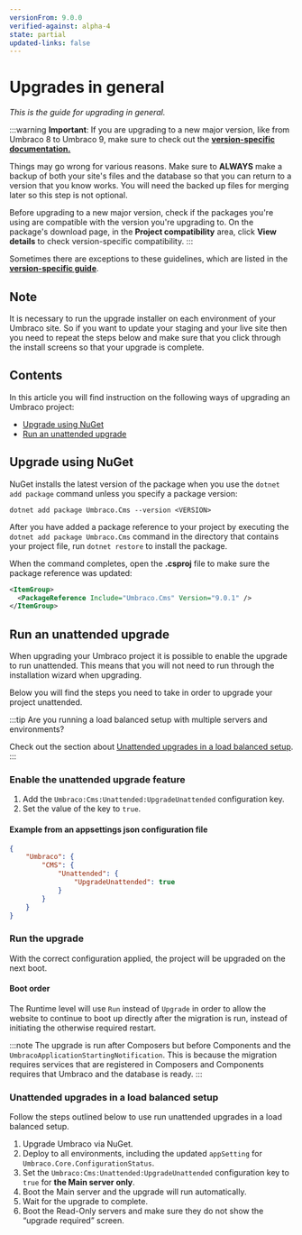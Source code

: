 ```yaml
---
versionFrom: 9.0.0
verified-against: alpha-4
state: partial
updated-links: false
---
```


# Upgrades in general

_This is the guide for upgrading in general._

:::warning
**Important**: If you are upgrading to a new major version, like from Umbraco 8 to Umbraco 9, make sure to check out the **[version-specific documentation.](version-specific.md)**

Things may go wrong for various reasons. Make sure to **ALWAYS** make a backup of both your site's files and the database so that you can return to a version that you know works. You will need the backed up files for merging later so this step is not optional.

Before upgrading to a new major version, check if the packages you're using are compatible with the version you're upgrading to. On the package's download page, in the **Project compatibility** area, click **View details** to check version-specific compatibility.
:::

Sometimes there are exceptions to these guidelines, which are listed in the **[version-specific guide](version-specific.md)**.

## Note

It is necessary to run the upgrade installer on each environment of your Umbraco site. So if you want to update your staging and your live site then you need to repeat the steps below and make sure that you click through the install screens so that your upgrade is complete.

## Contents

In this article you will find instruction on the following ways of upgrading an Umbraco project:

* [Upgrade using NuGet](#upgrade-using-nuget)
* [Run an unattended upgrade](#run-an-unattended-upgrade)
## Upgrade using NuGet

NuGet installs the latest version of the package when you use the `dotnet add package` command unless you specify a package version:

`dotnet add package Umbraco.Cms --version <VERSION>`

After you have added a package reference to your project by executing the `dotnet add package Umbraco.Cms` command in the directory that contains your project file, run `dotnet restore` to install the package.

When the command completes, open the **.csproj** file to make sure the package reference was updated:

```xml
<ItemGroup>
  <PackageReference Include="Umbraco.Cms" Version="9.0.1" />
</ItemGroup>
```

## Run an unattended upgrade

When upgrading your Umbraco project it is possible to enable the upgrade to run unattended. This means that you will not need to run through the installation wizard when upgrading.

Below you will find the steps you need to take in order to upgrade your project unattended.

:::tip
Are you running a load balanced setup with multiple servers and environments?

Check out the section about [Unattended upgrades in a load balanced setup](#unattended-upgrades-in-a-load-balanced-setup).
:::

### Enable the unattended upgrade feature

1. Add the `Umbraco:Cms:Unattended:UpgradeUnattended` configuration key.
2. Set the value of the key to `true`.

#### Example from an appsettings json configuration file
```json
{
    "Umbraco": {
        "CMS": {
            "Unattended": {
                "UpgradeUnattended": true
            }
        }
    }
}
```

### Run the upgrade

With the correct configuration applied, the project will be upgraded on the next boot.

#### Boot order

The Runtime level will use `Run` instead of `Upgrade` in order to allow the website to continue to boot up directly after the migration is run, instead of initiating the otherwise required restart.

:::note
The upgrade is run after Composers but before Components and the `UmbracoApplicationStartingNotification`. This is because the migration requires services that are registered in Composers and Components requires that Umbraco and the database is ready.
:::

### Unattended upgrades in a load balanced setup

Follow the steps outlined below to use run unattended upgrades in a load balanced setup.

1. Upgrade Umbraco via NuGet.
2. Deploy to all environments, including the updated `appSetting` for `Umbraco.Core.ConfigurationStatus`.
3. Set the `Umbraco:Cms:Unattended:UpgradeUnattended` configuration key to `true` for **the Main server only**.
4. Boot the Main server and the upgrade will run automatically.
5. Wait for the upgrade to complete.
6. Boot the Read-Only servers and make sure they do not show the “upgrade required” screen.
